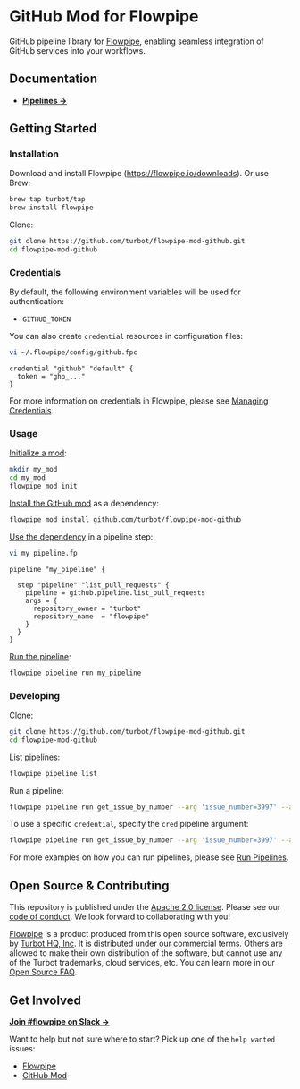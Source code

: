 # GitHub Mod for Flowpipe

GitHub pipeline library for [Flowpipe](https://flowpipe.io), enabling seamless integration of GitHub services into your workflows.

## Documentation

- **[Pipelines →](https://hub.flowpipe.io/mods/turbot/github/pipelines)**

## Getting Started

### Installation

Download and install Flowpipe (https://flowpipe.io/downloads). Or use Brew:

```sh
brew tap turbot/tap
brew install flowpipe
```

Clone:

```sh
git clone https://github.com/turbot/flowpipe-mod-github.git
cd flowpipe-mod-github
```

### Credentials

By default, the following environment variables will be used for authentication:

- `GITHUB_TOKEN`

You can also create `credential` resources in configuration files:

```sh
vi ~/.flowpipe/config/github.fpc
```

```hcl
credential "github" "default" {
  token = "ghp_..."
}
```

For more information on credentials in Flowpipe, please see [Managing Credentials](https://flowpipe.io/docs/run/credentials).

### Usage

[Initialize a mod](https://flowpipe.io/docs/build/index#initializing-a-mod):

```sh
mkdir my_mod
cd my_mod
flowpipe mod init
```

[Install the GitHub mod](https://flowpipe.io/docs/build/mod-dependencies#mod-dependencies) as a dependency:

```sh
flowpipe mod install github.com/turbot/flowpipe-mod-github
```

[Use the dependency](https://flowpipe.io/docs/build/write-pipelines/index) in a pipeline step:

```sh
vi my_pipeline.fp
```

```hcl
pipeline "my_pipeline" {

  step "pipeline" "list_pull_requests" {
    pipeline = github.pipeline.list_pull_requests
    args = {
      repository_owner = "turbot"
      repository_name  = "flowpipe"
    }
  }
}
```

[Run the pipeline](https://flowpipe.io/docs/run/pipelines):

```sh
flowpipe pipeline run my_pipeline
```

### Developing

Clone:

```sh
git clone https://github.com/turbot/flowpipe-mod-github.git
cd flowpipe-mod-github
```

List pipelines:

```sh
flowpipe pipeline list
```

Run a pipeline:

```sh
flowpipe pipeline run get_issue_by_number --arg 'issue_number=3997' --arg 'repository_owner=turbot' --arg 'repository_name=flowpipe'
```

To use a specific `credential`, specify the `cred` pipeline argument:

```sh
flowpipe pipeline run get_issue_by_number --arg 'issue_number=3997' --arg 'repository_owner=turbot' --arg 'repository_name=flowpipe' --arg cred=github_profile
```

For more examples on how you can run pipelines, please see [Run Pipelines](https://flowpipe.io/docs/run/pipelines).

## Open Source & Contributing

This repository is published under the [Apache 2.0 license](https://www.apache.org/licenses/LICENSE-2.0). Please see our [code of conduct](https://github.com/turbot/.github/blob/main/CODE_OF_CONDUCT.md). We look forward to collaborating with you!

[Flowpipe](https://flowpipe.io) is a product produced from this open source software, exclusively by [Turbot HQ, Inc](https://turbot.com). It is distributed under our commercial terms. Others are allowed to make their own distribution of the software, but cannot use any of the Turbot trademarks, cloud services, etc. You can learn more in our [Open Source FAQ](https://turbot.com/open-source).

## Get Involved

**[Join #flowpipe on Slack →](https://flowpipe.io/community/join)**

Want to help but not sure where to start? Pick up one of the `help wanted` issues:

- [Flowpipe](https://github.com/turbot/flowpipe/labels/help%20wanted)
- [GitHub Mod](https://github.com/turbot/flowpipe-mod-github/labels/help%20wanted)
